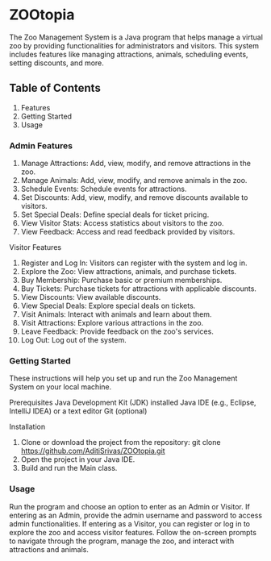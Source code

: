 # ZOOtopia
The Zoo Management System is a Java program that helps manage a virtual zoo by providing functionalities for administrators and visitors. This system includes features like managing attractions, animals, scheduling events, setting discounts, and more.

## Table of Contents
1. Features
2. Getting Started
3. Usage
   
### Admin Features
1. Manage Attractions: Add, view, modify, and remove attractions in the zoo.
2. Manage Animals: Add, view, modify, and remove animals in the zoo.
3. Schedule Events: Schedule events for attractions.
4. Set Discounts: Add, view, modify, and remove discounts available to visitors.
5. Set Special Deals: Define special deals for ticket pricing.
6. View Visitor Stats: Access statistics about visitors to the zoo.
7. View Feedback: Access and read feedback provided by visitors.
   
Visitor Features
1. Register and Log In: Visitors can register with the system and log in.
2. Explore the Zoo: View attractions, animals, and purchase tickets.
3. Buy Membership: Purchase basic or premium memberships.
4. Buy Tickets: Purchase tickets for attractions with applicable discounts.
5. View Discounts: View available discounts.
6. View Special Deals: Explore special deals on tickets.
7. Visit Animals: Interact with animals and learn about them.
8. Visit Attractions: Explore various attractions in the zoo.
9. Leave Feedback: Provide feedback on the zoo's services.
10. Log Out: Log out of the system.
    
### Getting Started
These instructions will help you set up and run the Zoo Management System on your local machine.

Prerequisites
Java Development Kit (JDK) installed
Java IDE (e.g., Eclipse, IntelliJ IDEA) or a text editor
Git (optional)

Installation
1. Clone or download the project from the repository:
    git clone https://github.com/AditiSrivas/ZOOtopia.git
2. Open the project in your Java IDE.
3. Build and run the Main class.

### Usage
Run the program and choose an option to enter as an Admin or Visitor.
If entering as an Admin, provide the admin username and password to access admin functionalities.
If entering as a Visitor, you can register or log in to explore the zoo and access visitor features.
Follow the on-screen prompts to navigate through the program, manage the zoo, and interact with attractions and animals.
